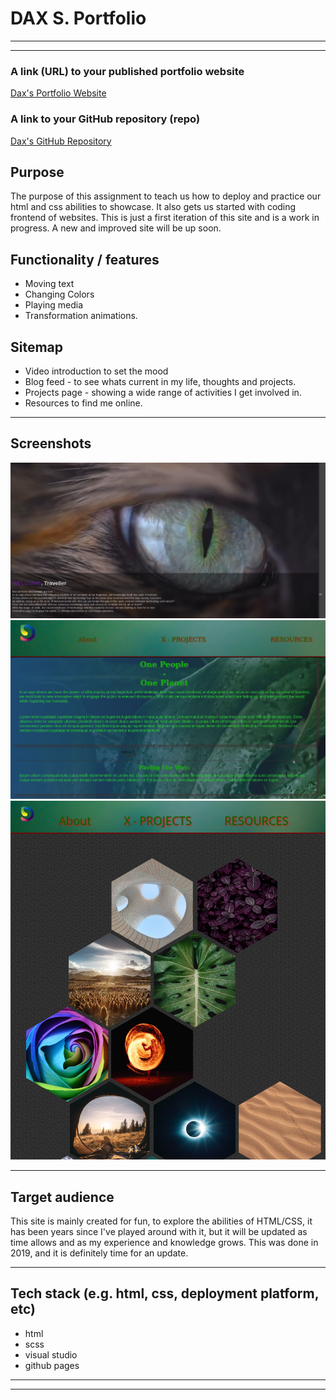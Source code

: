 # DAX S. Portfolio
<hr><hr>

### A link (URL) to your published portfolio website
[Dax's Portfolio Website](https://sudo-dax.github.io/Dax_Portfolio/ "Dax's Github")

### A link to your GitHub repository (repo)
[Dax's GitHub Repository](https://github.com/sudo-dax "Dax's Repo")


##        Purpose
The purpose of this assignment to teach us how to deploy and practice our html and css abilities to showcase. 
It also gets us started with coding frontend of websites. This is just a first iteration of this site and is a work in progress. A new and improved site will be up soon. 


##        Functionality / features
- Moving text
- Changing Colors
- Playing media
- Transformation animations.

##        Sitemap
- Video introduction to set the mood
- Blog feed - to see whats current in my life, thoughts and projects.
- Projects page - showing a wide range of activities I get involved in. 
- Resources to find me online. 
<hr>

##        Screenshots
![Screenshot1](https://github.com/sudo-dax/Dax_Portfolio/blob/master/img/Screenshots/Screenshot1.png "Screenshot 1")
![Screenshot2](https://github.com/sudo-dax/Dax_Portfolio/blob/master/img/Screenshots/Screenshot2.png "Screenshot 2")
![Screenshot3](https://github.com/sudo-dax/Dax_Portfolio/blob/master/img/Screenshots/Screenshot3.png "Screenshot 3")

<hr>



##        Target audience
This site is mainly created for fun, to explore the abilities of HTML/CSS, it has been years since I've played around with it, but it will be updated 
as time allows and as my experience and knowledge grows. This was done in 2019, and it is definitely time for an update. 

<hr>

## Tech stack (e.g. html, css, deployment platform, etc)
- html
- scss
- visual studio
- github pages
<hr><hr>